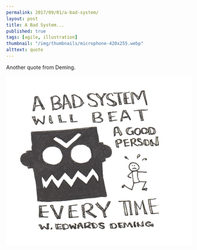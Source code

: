 ```yaml
---
permalink: 2017/09/01/a-bad-system/
layout: post
title: A Bad System...
published: true
tags: [agile, illustration]
thumbnail: "/img/thumbnails/microphone-420x255.webp"
alttext: quote
---
```


Another quote from Deming.

![sketch](/img/posts/a-bad-system/a-bad-system.webp)
